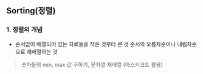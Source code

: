 ## Sorting(정렬)

### 1. 정렬의 개념
- 순서없이 배열되어 있는 자료들을 작은 것부터 큰 것 순서의 오름차순이나 내림차순으로 재배열하는 것


> 숫자들의 min, max 값 구하기, 문자열 재배열 (아스키코드 활용)



